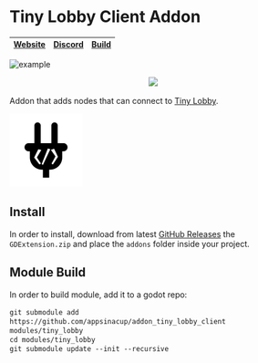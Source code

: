 # Tiny Lobby Client Addon

|[Website](https://appsinacup.com)|[Discord](https://discord.gg/56dMud8HYn)|[Build](./BUILD.md)|
|-|-|-|

![example](https://github.com/appsinacup/tiny_lobby/blob/main/docs/example.gif?raw=true)

<p align="center">
		<img src="https://img.shields.io/badge/Godot-4.4.1-%23478cbf?logo=godot-engine&logoColor=white" />
</p>

Addon that adds nodes that can connect to [Tiny Lobby](https://github.com/appsinacup/tiny_lobby).

<img src="logo.png" height="128"/>

## Install

In order to install, download from latest [GitHub Releases](https://github.com/appsinacup/addon_tiny_lobby_client/releases) the `GDExtension.zip` and place the `addons` folder inside your project.

## Module Build

In order to build module, add it to a godot repo:

```
git submodule add https://github.com/appsinacup/addon_tiny_lobby_client modules/tiny_lobby
cd modules/tiny_lobby
git submodule update --init --recursive
```
